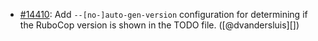 * [#14410](https://github.com/rubocop/rubocop/issues/14410): Add `--[no-]auto-gen-version` configuration for determining if the RuboCop version is shown in the TODO file. ([@dvandersluis][])
